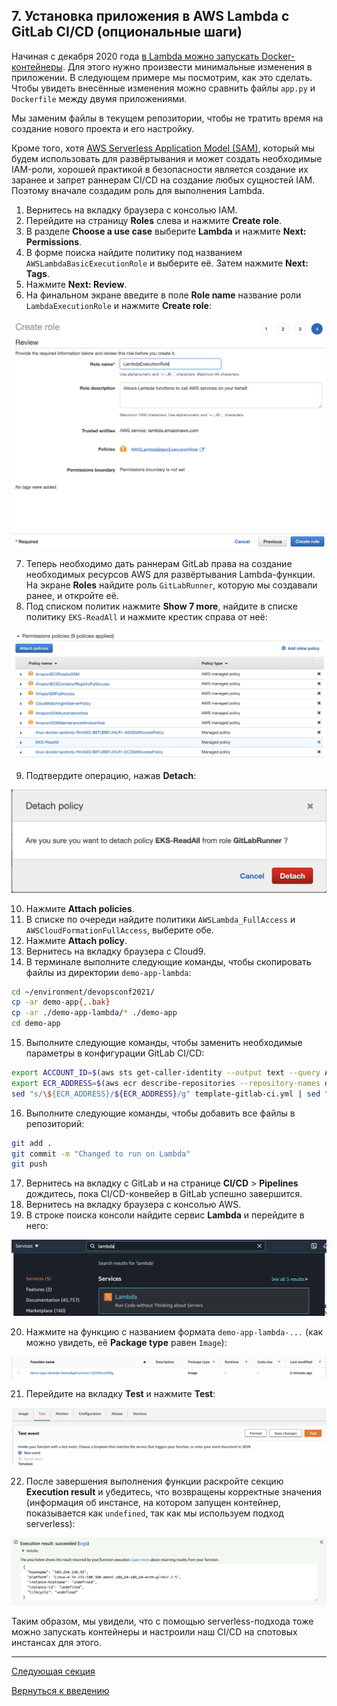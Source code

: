 ## 7. Установка приложения в AWS Lambda с GitLab CI/CD (опциональные шаги)

Начиная с декабря 2020 года [в Lambda можно запускать Docker-контейнеры](https://aws.amazon.com/blogs/aws/new-for-aws-lambda-container-image-support/). Для этого нужно произвести минимальные изменения в приложении. В следующем примере мы посмотрим, как это сделать. Чтобы увидеть внесённые изменения можно сравнить файлы `app.py` и `Dockerfile` между двумя приложениями.

Мы заменим файлы в текущем репозитории, чтобы не тратить время на создание нового проекта и его настройку.

Кроме того, хотя [AWS Serverless Application Model (SAM)](https://aws.amazon.com/serverless/sam/), который мы будем использовать для развёртывания и может создать необходимые IAM-роли, хорошей практикой в безопасности является создание их заранее и запрет раннерам CI/CD на создание любых сущностей IAM. Поэтому вначале создадим роль для выполнения Lambda.

1. Вернитесь на вкладку браузера с консолью IAM.
2. Перейдите на страницу **Roles** слева и нажмите **Create role**.
3. В разделе **Choose a use case** выберите **Lambda** и нажмите **Next: Permissions**.
4. В форме поиска найдите политику под названием `AWSLambdaBasicExecutionRole` и выберите её. Затем нажмите **Next: Tags**.
5. Нажмите **Next: Review**.
6. На финальном экране введите в поле **Role name** название роли `LambdaExecutionRole` и нажмите **Create role**:

![Скриншот консоли AWS](./images/AWSConsole-IAMRoleLambdaReview.png)

7. Теперь необходимо дать раннерам GitLab права на создание необходимых ресурсов AWS для развёртывания Lambda-функции. На экране **Roles** найдите роль `GitLabRunner`, которую мы создавали ранее, и откройте её.
8. Под списком политик нажмите **Show 7 more**, найдите в списке политику `EKS-ReadAll` и нажмите крестик справа от неё:

![Скриншот консоли AWS](./images/AWSConsole-IAMDetachPolicy.png)

9. Подтвердите операцию, нажав **Detach**:

![Скриншот консоли AWS](./images/AWSConsole-IAMDetachPolicyConfirm.png)

10. Нажмите **Attach policies**.
11. В списке по очереди найдите политики `AWSLambda_FullAccess` и `AWSCloudFormationFullAccess`, выберите обе.
12. Нажмите **Attach policy**.
13. Вернитесь на вкладку браузера с Cloud9.
14. В терминале выполните следующие команды, чтобы скопировать файлы из директории `demo-app-lambda`:

```bash
cd ~/environment/devopsconf2021/
cp -ar demo-app{,.bak}
cp -ar ./demo-app-lambda/* ./demo-app
cd demo-app
```

15. Выполните следующие команды, чтобы заменить необходимые параметры в конфигурации GitLab CI/CD:

```bash
export ACCOUNT_ID=$(aws sts get-caller-identity --output text --query Account)
export ECR_ADDRESS=$(aws ecr describe-repositories --repository-names devopsconf-demo-lambda --region eu-central-1 --query repositories[0].repositoryUri --output text | awk -F'/' '{print $1}')
sed "s/\${ECR_ADDRESS}/${ECR_ADDRESS}/g" template-gitlab-ci.yml | sed "s/\${ACCOUNT_ID}/${ACCOUNT_ID}/g" > .gitlab-ci.yml
```

16. Выполните следующие команды, чтобы добавить все файлы в репозиторий:

```bash
git add .
git commit -m "Changed to run on Lambda"
git push
```

17. Вернитесь на вкладку с GitLab и на странице **CI/CD** > **Pipelines** дождитесь, пока CI/CD-конвейер в GitLab успешно завершится.
18. Вернитесь на вкладку браузера с консолью AWS.
19. В строке поиска консоли найдите сервис **Lambda** и перейдите в него:

![Скриншот консоли AWS](./images/AWSConsole-LambdaSearch.png)

20. Нажмите на функцию с названием формата `demo-app-lambda-...` (как можно увидеть, её **Package type** равен `Image`):

![Скриншот консоли AWS](./images/AWSConsole-LambdaFunctionList.png)

21. Перейдите на вкладку **Test** и нажмите **Test**:

![Скриншот консоли AWS](./images/AWSConsole-LambdaTest.png)

22. После завершения выполнения функции раскройте секцию **Execution result** и убедитесь, что возвращены корректные значения (информация об инстансе, на котором запущен контейнер, показывается как `undefined`, так как мы используем подход serverless):

![Скриншот консоли AWS](./images/AWSConsole-LambdaTestResult.png)

Таким образом, мы увидели, что с помощью serverless-подхода тоже можно запускать контейнеры и настроили наш CI/CD на спотовых инстансах для этого.

---

[Следующая секция](Section8.md)

[Вернуться к введению](../README.md)